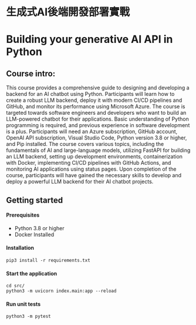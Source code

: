 # 生成式AI後端開發部署實戰
# Building your generative AI API in Python 

## Course intro:
This course provides a comprehensive guide to designing and developing a backend for an AI chatbot using Python. Participants will learn how to create a robust LLM backend, deploy it with modern CI/CD pipelines and GitHub, and monitor its performance using Microsoft Azure. The course is targeted towards software engineers and developers who want to build an LLM-powered chatbot for their applications. Basic understanding of Python programming is required, and previous experience in software development is a plus. Participants will need an Azure subscription, GitHub account, OpenAI API subscription, Visual Studio Code, Python version 3.8 or higher, and Pip installed. The course covers various topics, including the fundamentals of AI and large-language models, utilizing FastAPI for building an LLM backend, setting up development environments, containerization with Docker, implementing CI/CD pipelines with GitHub Actions, and monitoring AI applications using status pages. Upon completion of the course, participants will have gained the necessary skills to develop and deploy a powerful LLM backend for their AI chatbot projects.

## Getting started
#### Prerequisites
- Python 3.8 or higher
- Docker Installed

#### Installation
```
pip3 install -r requirements.txt
```
#### Start the application
```
cd src/
python3 -m uvicorn index.main:app --reload
```
#### Run unit tests
```
python3 -m pytest
```
